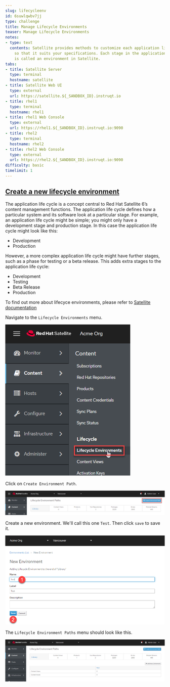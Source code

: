 ```yaml
---
slug: lifecycleenv
id: 6suwlqwbv7jj
type: challenge
title: Manage Lifecycle Environments
teaser: Manage Lifecycle Environments
notes:
- type: text
  contents: Satellite provides methods to customize each application life cycle stage
    so that it suits your specifications. Each stage in the application life cycle
    is called an environment in Satellite.
tabs:
- title: Satellite Server
  type: terminal
  hostname: satellite
- title: Satellite Web UI
  type: external
  url: https://satellite.${_SANDBOX_ID}.instruqt.io
- title: rhel1
  type: terminal
  hostname: rhel1
- title: rhel1 Web Console
  type: external
  url: https://rhel1.${_SANDBOX_ID}.instruqt.io:9090
- title: rhel2
  type: terminal
  hostname: rhel2
- title: rhel2 Web Console
  type: external
  url: https://rhel2.${_SANDBOX_ID}.instruqt.io:9090
difficulty: basic
timelimit: 1
---
```


<!-- markdownlint-disable MD033 -->

## <ins>Create a new lifecycle environment</ins>

The application life cycle is a concept central to Red Hat Satellite 6’s content management functions. The application life cycle defines how a particular system and its software look at a particular stage. For example, an application life cycle might be simple; you might only have a development stage and production stage. In this case the application life cycle might look like this:

- Development
- Production

However, a more complex application life cycle might have further stages, such as a phase for testing or a beta release. This adds extra stages to the application life cycle:

- Development
- Testing
- Beta Release
- Production

To find out more about lifecyce environments, please refer to [Satellite documentation](https://access.redhat.com/documentation/en-us/red_hat_satellite/6.11/html/managing_content/creating_an_application_life_cycle_content-management.)

Navigate to the `Lifecycle Environments` menu.

<a href="#1">
 <img alt="An example image" src="../assets/lifecycle-environments.png" />
</a>

<a href="#" class="lightbox" id="1">
 <img alt="An example image" src="../assets/lifecycle-environments.png" />
</a>

Click on `Create Environment Path`.

<a href="#2">
 <img alt="An example image" src="../assets/createenvironment.png" />
</a>

<a href="#" class="lightbox" id="2">
 <img alt="An example image" src="../assets/createenvironment.png" />
</a>

Create a new environment. We'll call this one `Test`. Then click `save` to save it.

<a href="#3">
 <img alt="An example image" src="../assets/newenvironment.png" />
</a>

<a href="#" class="lightbox" id="3">
 <img alt="An example image" src="../assets/newenvironment.png" />
</a>

The `Lifecycle Environment Paths` menu should look like this.

<a href="#4">
 <img alt="An example image" src="../assets/envmenuresult.png" />
</a>

<a href="#" class="lightbox" id="4">
 <img alt="An example image" src="../assets/envmenuresult.png" />
</a>

<style>
.lightbox {
  display: none;
  position: fixed;
  justify-content: center;
  align-items: center;
  z-index: 999;
  top: 0;
  left: 0;
  right: 0;
  bottom: 0;
  padding: 1rem;
  background: rgba(0, 0, 0, 0.8);
}

.lightbox:target {
  display: flex;
}

.lightbox img {
  max-height: 100%;
}
</style>
